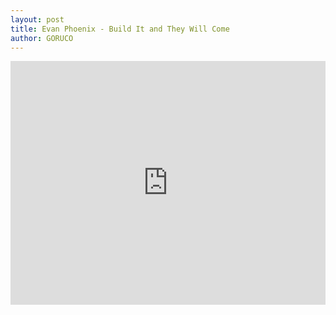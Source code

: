 ```yaml
---
layout: post
title: Evan Phoenix - Build It and They Will Come
author: GORUCO
---
```


<iframe src="http://player.vimeo.com/video/27293093?title=0&amp;byline=0&amp;portrait=0" width="100%" height="390px" frameborder="0" ></iframe>
